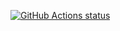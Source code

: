 [![GitHub Actions status](https://github.com/kazu-yamamoto/network-byte-order/workflows/Haskell%20CI/badge.svg)](https://github.com/kazu-yamamoto/network-byte-order)
